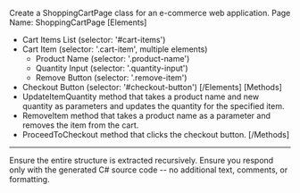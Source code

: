 Create a ShoppingCartPage class for an e-commerce web application.
Page Name: ShoppingCartPage
[Elements]
- Cart Items List (selector: '#cart-items')
- Cart Item (selector: '.cart-item', multiple elements)
    - Product Name (selector: '.product-name')
    - Quantity Input (selector: '.quantity-input')
    - Remove Button (selector: '.remove-item')
- Checkout Button (selector: '#checkout-button')
[/Elements]
[Methods]
- UpdateItemQuantity method that takes a product name and new quantity as parameters and updates the quantity for the specified item.
- RemoveItem method that takes a product name as a parameter and removes the item from the cart.
- ProceedToCheckout method that clicks the checkout button.
[/Methods]
----------------------------------------
Ensure the entire structure is extracted recursively.
Ensure you respond only with the generated C# source code -- no additional text, comments, or formatting.